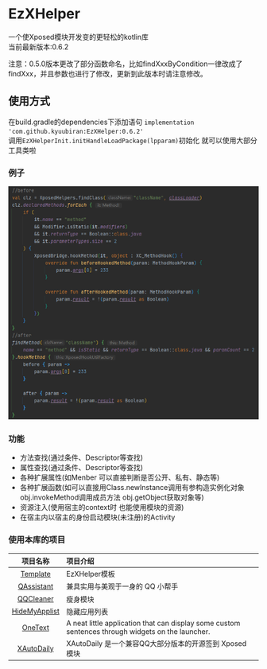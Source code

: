 # EzXHelper

一个使Xposed模块开发变的更轻松的kotlin库    
当前最新版本:0.6.2

注意：0.5.0版本更改了部分函数命名，比如findXxxByCondition一律改成了findXxx，并且参数也进行了修改，更新到此版本时请注意修改。

## 使用方式

在build.gradle的dependencies下添加语句 `implementation 'com.github.kyuubiran:EzXHelper:0.6.2'`   
调用`EzXHelperInit.initHandleLoadPackage(lpparam)`初始化 就可以使用大部分工具类啦

### 例子

![image](docs/example.png)

### 功能

- 方法查找(通过条件、Descriptor等查找)
- 属性查找(通过条件、Descriptor等查找)
- 各种扩展属性(如Menber 可以直接判断是否公开、私有、静态等)
- 各种扩展函数(如可以直接用Class.newInstance调用有参构造实例化对象 obj.invokeMethod调用成员方法 obj.getObject获取对象等)
- 资源注入(使用宿主的context时 也能使用模块的资源)
- 在宿主内以宿主的身份启动模块(未注册)的Activity

### 使用本库的项目
| 项目名称 | 项目介绍 |
| :----: | :---- |
| [Template](https://github.com/KyuubiRan/ezxhepler-template) | EzXHelper模板 |
| [QAssistant](https://github.com/KitsunePie/QAssistant) | 兼具实用与美观于一身的 QQ 小帮手 |
| [QQCleaner](https://github.com/KyuubiRan/QQCleaner) | 瘦身模块 |
| [HideMyApplist](https://github.com/Dr-TSNG/Hide-My-Applist) | 隐藏应用列表 |
| [OneText](https://github.com/lz233/OneText_For_Android) | A neat little application that can display some custom sentences through widgets on the launcher. |
| [XAutoDaily](https://github.com/LuckyPray/XAutoDaily) | XAutoDaily 是一个兼容QQ大部分版本的开源签到 Xposed 模块 |

